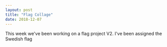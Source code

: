 ```yaml
---
layout: post
title: "Flag Collage"
date: 2018-12-07
---
```


This week we've been working on a flag project V2. I've been assigned the Swedish flag 
